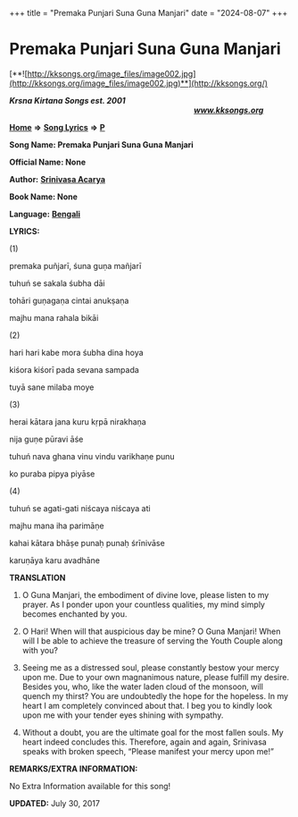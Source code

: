 +++
title = "Premaka Punjari Suna Guna Manjari"
date = "2024-08-07"
+++

# Premaka Punjari Suna Guna Manjari
[**![http://kksongs.org/image_files/image002.jpg](http://kksongs.org/image_files/image002.jpg)**](http://kksongs.org/)

**_Krsna Kirtana Songs est. 2001_**                                                                                                                                                **_www.kksongs.org_**

[**Home**](http://kksongs.org/) **⇒** [**Song Lyrics**](http://kksongs.org/lyrics.html) **⇒** [**P**](http://kksongs.org/songs/song_p.html)

**Song Name: Premaka Punjari Suna Guna Manjari**

**Official Name: None**

**Author:** [**Srinivasa Acarya**](http://kksongs.org/authors/list/srinivasa.html)

**Book Name: None**

**Language:** [**Bengali**](http://kksongs.org/language/list/bengali.html)

**LYRICS:**

(1)

premaka puñjarī, śuna guṇa mañjarī

tuhuń se sakala śubha dāi

tohāri guṇagaṇa cintai anukṣaṇa

majhu mana rahala bikāi

(2)

hari hari kabe mora śubha dina hoya

kiśora kiśorī pada sevana sampada

tuyā sane milaba moye

(3)

herai kātara jana kuru kṛpā nirakhaṇa

nija guṇe pūravi āśe

tuhuń nava ghana vinu vindu varikhaṇe punu

ko puraba pipya piyāse

(4)

tuhuń se agati-gati niścaya niścaya ati

majhu mana iha parimāṇe

kahai kātara bhāṣe punaḥ punaḥ śrīnivāse

karuṇāya karu avadhāne

**TRANSLATION**

1) O Guna Manjari, the embodiment of divine love, please listen to my prayer. As I ponder upon your countless qualities, my mind simply becomes enchanted by you.

2) O Hari! When will that auspicious day be mine? O Guna Manjari! When will I be able to achieve the treasure of serving the Youth Couple along with you?

3) Seeing me as a distressed soul, please constantly bestow your mercy upon me. Due to your own magnanimous nature, please fulfill my desire. Besides you, who, like the water laden cloud of the monsoon, will quench my thirst? You are undoubtedly the hope for the hopeless. In my heart I am completely convinced about that. I beg you to kindly look upon me with your tender eyes shining with sympathy.

4) Without a doubt, you are the ultimate goal for the most fallen souls. My heart indeed concludes this. Therefore, again and again, Srinivasa speaks with broken speech, “Please manifest your mercy upon me!”

**REMARKS/EXTRA INFORMATION:**

No Extra Information available for this song!

**UPDATED:** July 30, 2017